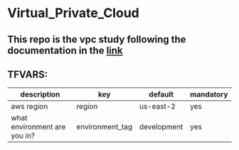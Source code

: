 # Virtual_Private_Cloud

## This repo is the vpc study following the documentation in the [link](https://www.howtoforge.com/create-a-vpc-on-aws-using-terraform/)

## TFVARS:

|description| key | default |mandatory |
|-----------|-----|-------|---------|
|  aws region         | region    |   us-east-2    |     yes      |
| what environment are you in? | environment_tag| development| yes|
